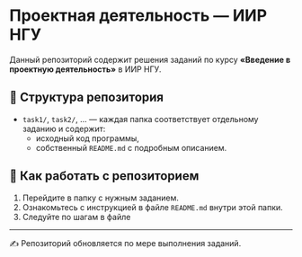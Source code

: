 # Проектная деятельность — ИИР НГУ

Данный репозиторий содержит решения заданий по курсу **«Введение в проектную деятельность»** в ИИР НГУ.  

## 📂 Структура репозитория

- `task1/`, `task2/`, ... — каждая папка соответствует отдельному заданию и содержит:
  - исходный код программы,
  - собственный `README.md` с подробным описанием.

## 🚀 Как работать с репозиторием

1. Перейдите в папку с нужным заданием.  
2. Ознакомьтесь с инструкцией в файле `README.md` внутри этой папки.  
3. Следуйте по шагам в файле

---

✍️ Репозиторий обновляется по мере выполнения заданий.


